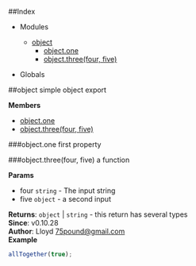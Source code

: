 ##Index

* Modules
  * [object](#module_object)
    * [object.one](#module_object.one)
    * [object.three(four, five)](#module_object.three)

* Globals

<a name="module_object"></a>
##object
simple object export

**Members**

* [object.one](#module_object.one)
* [object.three(four, five)](#module_object.three)

<a name="module_object.one"></a>
###object.one
first property

<a name="module_object.three"></a>
###object.three(four, five)
a function

**Params**

- four `string` - The input string
- five `object` - a second input

**Returns**: `object` | `string` - this return has several types  
**Since**: v0.10.28  
**Author**: Lloyd <75pound@gmail.com>  
**Example**  
```js
allTogether(true);
```

